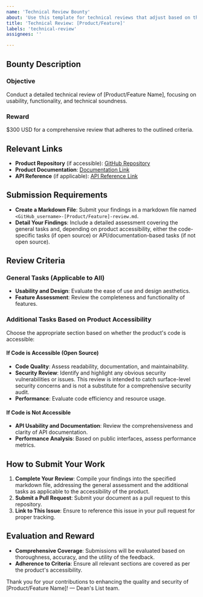 ```yaml
---
name: 'Technical Review Bounty'
about: 'Use this template for technical reviews that adjust based on the accessibility of the project code.'
title: 'Technical Review: [Product/Feature]'
labels: 'technical-review'
assignees: ''

---
```


## Bounty Description

### Objective
Conduct a detailed technical review of [Product/Feature Name], focusing on usability, functionality, and technical soundness.

### Reward
$300 USD for a comprehensive review that adheres to the outlined criteria.

## Relevant Links

- **Product Repository** (if accessible): [GitHub Repository](https://github.com/example-user/example-repo)
- **Product Documentation**: [Documentation Link](https://example.com/documentation)
- **API Reference** (if applicable): [API Reference Link](https://example.com/api-reference)

## Submission Requirements

- **Create a Markdown File**: Submit your findings in a markdown file named `<GitHub_username>-[Product/Feature]-review.md`.
- **Detail Your Findings**: Include a detailed assessment covering the general tasks and, depending on product accessibility, either the code-specific tasks (if open source) or API/documentation-based tasks (if not open source).

## Review Criteria

### General Tasks (Applicable to All)
- **Usability and Design**: Evaluate the ease of use and design aesthetics.
- **Feature Assessment**: Review the completeness and functionality of features.

### Additional Tasks Based on Product Accessibility
Choose the appropriate section based on whether the product's code is accessible:

#### If Code is Accessible (Open Source)
- **Code Quality**: Assess readability, documentation, and maintainability.
- **Security Review**: Identify and highlight any obvious security vulnerabilities or issues. This review is intended to catch surface-level security concerns and is not a substitute for a comprehensive security audit.
- **Performance**: Evaluate code efficiency and resource usage.

#### If Code is Not Accessible
- **API Usability and Documentation**: Review the comprehensiveness and clarity of API documentation.
- **Performance Analysis**: Based on public interfaces, assess performance metrics.

## How to Submit Your Work

1. **Complete Your Review**: Compile your findings into the specified markdown file, addressing the general assessment and the additional tasks as applicable to the accessibility of the product.
2. **Submit a Pull Request**: Submit your document as a pull request to this repository.
3. **Link to This Issue**: Ensure to reference this issue in your pull request for proper tracking.

## Evaluation and Reward

- **Comprehensive Coverage**: Submissions will be evaluated based on thoroughness, accuracy, and the utility of the feedback.
- **Adherence to Criteria**: Ensure all relevant sections are covered as per the product's accessibility.

Thank you for your contributions to enhancing the quality and security of [Product/Feature Name]! — Dean's List team.
